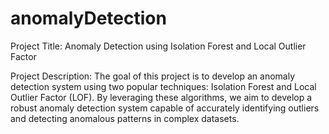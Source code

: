 # anomalyDetection
Project Title:  Anomaly Detection using Isolation Forest and Local Outlier Factor

Project Description:  The goal of this project is to develop an anomaly detection system using two popular techniques: Isolation Forest and Local Outlier Factor (LOF). By leveraging these algorithms, we aim to develop a robust anomaly detection system capable of accurately identifying outliers and detecting anomalous patterns in complex datasets. 
